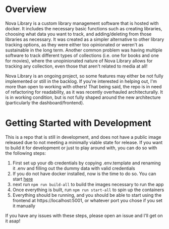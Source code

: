 # Overview
Nova Library is a custom library management software that is hosted with docker. It includes the necessary basic functions such as creating libraries, choosing what data you want to track, and adding/deleting from those libraries as necessary. It was created as a simpler alternative to other library tracking options, as they were either too opinionated or weren't as sustainable in the long term. Another common problem was having multiple software to track different types of collections (i.e. one for books and one for movies), where the unopinionated nature of Nova Library allows for tracking any collection, even those that aren't related to media at all!

Nova Library is an ongoing project, so some features may either be not fully implemented or still in the backlog. If you're interested in helping out, I'm more than open to working with others! That being said, the repo is in need of refactoring for readability, as it was recently overhauled architecturally. It is in working condition, but is not fully shaped around the new architecture (particularly the dashboard/frontend).

# Getting Started with Development
This is a repo that is still in development, and does not have a public image released due to not meeting a minimally viable state for release. If you want to build it for development or just to play around with, you can do so with the following steps: 

1. First set up your db credentials by copying .env.template and renaming it .env and filling out the dummy data with valid credentials
2. If you do not have docker installed, now is the time to do so. You can start [here](https://docs.docker.com/get-docker/)
3. next run `npm run build-all` to build the images necessary to run the app
4. Once everything is built, run `npm run start-all` to spin up the containers
5. Everything should be running, and you should be able to start using the frontend at https://localhost:5001, or whatever port you chose if you set it manually

If you have any issues with these steps, please open an issue and I'll get on it asap!

